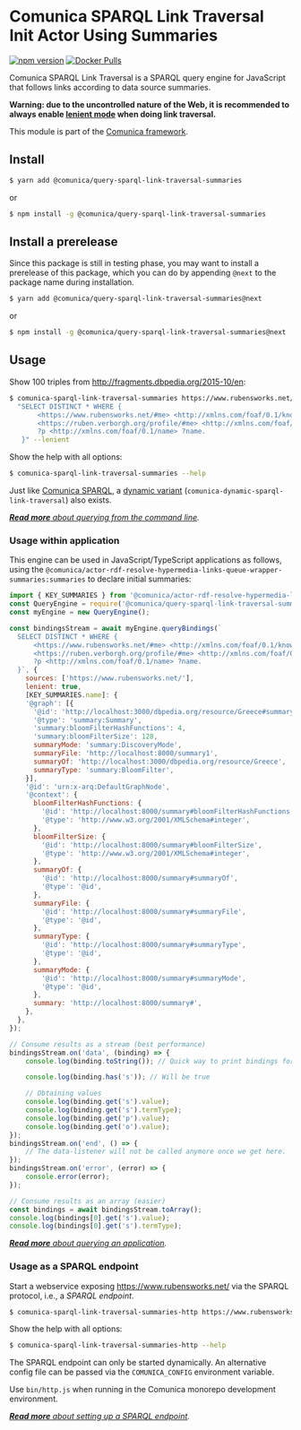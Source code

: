 # Comunica SPARQL Link Traversal Init Actor Using Summaries

[![npm version](https://badge.fury.io/js/%40comunica%2Fquery-sparql-link-traversal-summaries.svg)](https://www.npmjs.com/package/@comunica/query-sparql-link-traversal-summaries)
[![Docker Pulls](https://img.shields.io/docker/pulls/comunica/query-sparql-link-traversal-summaries.svg)](https://hub.docker.com/r/comunica/query-sparql-link-traversal-summaries/)

Comunica SPARQL Link Traversal is a SPARQL query engine for JavaScript that follows links according to data source summaries.

**Warning: due to the uncontrolled nature of the Web, it is recommended to always enable [lenient mode](https://comunica.dev/docs/query/advanced/context/#4--lenient-execution) when doing link traversal.**

This module is part of the [Comunica framework](https://comunica.dev/).

## Install

```bash
$ yarn add @comunica/query-sparql-link-traversal-summaries
```

or

```bash
$ npm install -g @comunica/query-sparql-link-traversal-summaries
```

## Install a prerelease

Since this package is still in testing phase, you may want to install a prerelease of this package, which you can do by appending `@next` to the package name during installation.

```bash
$ yarn add @comunica/query-sparql-link-traversal-summaries@next
```

or

```bash
$ npm install -g @comunica/query-sparql-link-traversal-summaries@next
```

## Usage

Show 100 triples from http://fragments.dbpedia.org/2015-10/en:

```bash
$ comunica-sparql-link-traversal-summaries https://www.rubensworks.net/ \
  "SELECT DISTINCT * WHERE {
       <https://www.rubensworks.net/#me> <http://xmlns.com/foaf/0.1/knows> ?p.
       <https://ruben.verborgh.org/profile/#me> <http://xmlns.com/foaf/0.1/knows> ?p.
       ?p <http://xmlns.com/foaf/0.1/name> ?name.
   }" --lenient
```

Show the help with all options:

```bash
$ comunica-sparql-link-traversal-summaries --help
```

Just like [Comunica SPARQL](https://github.com/comunica/comunica/tree/master/packages/query-sparql),
a [dynamic variant](https://github.com/comunica/comunica/tree/master/packages/query-sparql#usage-from-the-command-line) (`comunica-dynamic-sparql-link-traversal`) also exists.

_[**Read more** about querying from the command line](https://comunica.dev/docs/query/getting_started/query_cli/)._

### Usage within application

This engine can be used in JavaScript/TypeScript applications as follows, using the `@comunica/actor-rdf-resolve-hypermedia-links-queue-wrapper-summaries:summaries` to declare
initial summaries:

```javascript
import { KEY_SUMMARIES } from '@comunica/actor-rdf-resolve-hypermedia-links-queue-wrapper-summaries';
const QueryEngine = require('@comunica/query-sparql-link-traversal-summaries').QueryEngine;
const myEngine = new QueryEngine();

const bindingsStream = await myEngine.queryBindings(`
  SELECT DISTINCT * WHERE {
      <https://www.rubensworks.net/#me> <http://xmlns.com/foaf/0.1/knows> ?p.
      <https://ruben.verborgh.org/profile/#me> <http://xmlns.com/foaf/0.1/knows> ?p.
      ?p <http://xmlns.com/foaf/0.1/name> ?name.
  }`, {
    sources: ['https://www.rubensworks.net/'],
    lenient: true,
    [KEY_SUMMARIES.name]: {
    '@graph': [{
      '@id': 'http://localhost:3000/dbpedia.org/resource/Greece#summary',
      '@type': 'summary:Summary',
      'summary:bloomFilterHashFunctions': 4,
      'summary:bloomFilterSize': 128,
      summaryMode: 'summary:DiscoveryMode',
      summaryFile: 'http://localhost:8000/summary1',
      summaryOf: 'http://localhost:3000/dbpedia.org/resource/Greece',
      summaryType: 'summary:BloomFilter',
    }],
    '@id': 'urn:x-arq:DefaultGraphNode',
    '@context': {
      bloomFilterHashFunctions: {
        '@id': 'http://localhost:8000/summary#bloomFilterHashFunctions',
        '@type': 'http://www.w3.org/2001/XMLSchema#integer',
      },
      bloomFilterSize: {
        '@id': 'http://localhost:8000/summary#bloomFilterSize',
        '@type': 'http://www.w3.org/2001/XMLSchema#integer',
      },
      summaryOf: {
        '@id': 'http://localhost:8000/summary#summaryOf',
        '@type': '@id',
      },
      summaryFile: {
        '@id': 'http://localhost:8000/summary#summaryFile',
        '@type': '@id',
      },
      summaryType: {
        '@id': 'http://localhost:8000/summary#summaryType',
        '@type': '@id',
      },
      summaryMode: {
        '@id': 'http://localhost:8000/summary#summaryMode',
        '@type': '@id',
      },
      summary: 'http://localhost:8000/summary#',
    },
  },
});

// Consume results as a stream (best performance)
bindingsStream.on('data', (binding) => {
    console.log(binding.toString()); // Quick way to print bindings for testing

    console.log(binding.has('s')); // Will be true

    // Obtaining values
    console.log(binding.get('s').value);
    console.log(binding.get('s').termType);
    console.log(binding.get('p').value);
    console.log(binding.get('o').value);
});
bindingsStream.on('end', () => {
    // The data-listener will not be called anymore once we get here.
});
bindingsStream.on('error', (error) => {
    console.error(error);
});

// Consume results as an array (easier)
const bindings = await bindingsStream.toArray();
console.log(bindings[0].get('s').value);
console.log(bindings[0].get('s').termType);
```

_[**Read more** about querying an application](https://comunica.dev/docs/query/getting_started/query_app/)._

### Usage as a SPARQL endpoint

Start a webservice exposing https://www.rubensworks.net/ via the SPARQL protocol, i.e., a _SPARQL endpoint_.

```bash
$ comunica-sparql-link-traversal-summaries-http https://www.rubensworks.net/ --lenient
```

Show the help with all options:

```bash
$ comunica-sparql-link-traversal-summaries-http --help
```

The SPARQL endpoint can only be started dynamically.
An alternative config file can be passed via the `COMUNICA_CONFIG` environment variable.

Use `bin/http.js` when running in the Comunica monorepo development environment.

_[**Read more** about setting up a SPARQL endpoint](https://comunica.dev/docs/query/getting_started/setup_endpoint/)._

